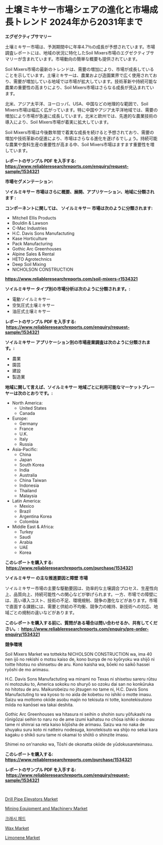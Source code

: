 <p><h1>土壌ミキサー市場シェアの進化と市場成長トレンド 2024年から2031年まで</h1></p><p><strong>エグゼクティブサマリー</strong></p>
<p><p>土壌ミキサー市場は、予測期間中に年率4.7％の成長が予想されています。市場調査レポートには、地域の状況に特化したSoil Mixers市場のエグゼクティブサマリーが含まれています。市場動向の簡単な概要も提供されています。</p><p>Soil Mixers市場の最新のトレンドは、需要の増加により、市場が成長していることを示しています。土壌ミキサーは、農業および造園業界で広く使用されており、需要が増加している地域では市場が拡大しています。技術革新や持続可能な農業の重要性の高まりにより、Soil Mixers市場はさらなる成長が見込まれています。</p><p>北米、アジア太平洋、ヨーロッパ、USA、中国などの地理的な範囲で、Soil Mixers市場は幅広く広がっています。特に中国やアジア太平洋地域では、需要の増加により市場が急速に成長しています。北米と欧州では、先進的な農業技術の導入により、Soil Mixers市場が着実に拡大しています。</p><p>Soil Mixers市場は今後数年間で着実な成長を続けると予想されており、需要の増加や技術革新の促進により、市場はさらなる進化を遂げるでしょう。持続可能な農業や食料生産の重要性が高まる中、Soil Mixers市場はますます重要性を増しています。</p></p>
<p><strong>レポートのサンプル PDF を入手する: <a href="https://www.reliableresearchreports.com/enquiry/request-sample/1534321">https://www.reliableresearchreports.com/enquiry/request-sample/1534321</a></strong></p>
<p><strong>市場セグメンテーション:</strong></p>
<p><strong> ソイルミキサー 市場はさらに概要、展開、アプリケーション、地域に分類されます :</strong></p>
<p><strong>コンポーネントに関しては、 ソイルミキサー 市場は次のように分類されます: &nbsp;</strong></p>
<p><ul><li>Mitchell Ellis Products</li><li>Bouldin & Lawson</li><li>C-Mac Industries</li><li>H.C. Davis Sons Manufactuting</li><li>Kase Horticulture</li><li>Pack Manufacturing</li><li>Gothic Arc Greenhouses</li><li>Alpine Sales & Rental</li><li>HETO Agrotechnics</li><li>Deep Soil Mixing</li><li>NICHOLSON CONSTRUCTION</li></ul></p>
<p><strong><a href="https://www.reliableresearchreports.com/soil-mixers-r1534321">https://www.reliableresearchreports.com/soil-mixers-r1534321</a></strong></p>
<p><strong> ソイルミキサー タイプ別の市場分析は次のように分類されます。:</strong></p>
<p><ul><li>電動ソイルミキサー</li><li>空気圧式土壌ミキサー</li><li>油圧式土壌ミキサー</li></ul></p>
<p><strong>レポートのサンプル PDF を入手する: &nbsp;<a href="https://www.reliableresearchreports.com/enquiry/request-sample/1534321">https://www.reliableresearchreports.com/enquiry/request-sample/1534321</a></strong></p>
<p><strong> ソイルミキサー アプリケーション別の市場産業調査は次のように分類されます。:</strong></p>
<p><ul><li>農業</li><li>園芸</li><li>建設</li><li>製造業</li></ul></p>
<p><strong>地域に関して言えば、ソイルミキサー 地域ごとに利用可能なマーケットプレーヤーは次のとおりです。:</strong></p>
<p><ul>
    <li>
        North America:
        <ul>
            <li>United States</li>
            <li>Canada</li>
        </ul>
    </li>
    <li>
        Europe:
        <ul>
            <li>Germany</li>
            <li>France</li>
            <li>U.K.</li>
            <li>Italy</li>
            <li>Russia</li>
        </ul>
    </li>
    <li>
        Asia-Pacific:
        <ul>
            <li>China</li>
            <li>Japan</li>
            <li>South Korea</li>
            <li>India</li>
            <li>Australia</li>
            <li>China Taiwan</li>
            <li>Indonesia</li>
            <li>Thailand</li>
            <li>Malaysia</li>
        </ul>
    </li>
    <li>
        Latin America:
        <ul>
            <li>Mexico</li>
            <li>Brazil</li>
            <li>Argentina Korea</li>
            <li>Colombia</li>
        </ul>
    </li>
    <li>
        Middle East & Africa:
        <ul>
            <li>Turkey</li>
            <li>Saudi</li>
            <li>Arabia</li>
            <li>UAE</li>
            <li>Korea</li>
        </ul>
    </li>
    </ul></p>
<p><strong>このレポートを購入する: &nbsp;<a href="https://www.reliableresearchreports.com/purchase/1534321">https://www.reliableresearchreports.com/purchase/1534321</a></strong></p>
<p><strong>ソイルミキサー の主な推進要因と障壁 市場</strong></p>
<p><p>ソイルミキサー市場の主要な駆動要因は、効率的な土壌調合プロセス、生産性向上、品質向上、持続可能性への関心などが挙げられます。一方、市場での障壁には、高い導入コスト、技術の不足、環境規制、競争の激化などがあります。市場で直面する課題には、需要と供給の不均衡、競争力の維持、新技術への対応、地域ごとの規制の違いなどがあります。</p></p>
<p><strong>このレポートを購入する前に、質問がある場合は問い合わせるか、共有してください。:&nbsp; <a href="https://www.reliableresearchreports.com/enquiry/pre-order-enquiry/1534321">https://www.reliableresearchreports.com/enquiry/pre-order-enquiry/1534321</a></strong></p>
<p><strong>競争環境</strong></p>
<p><p>Soil Mixers Market wa tottekita NICHOLSON CONSTRUCTION wa, ima 40 nen ijō no rekishi o motsu kaiso de, kono bunya de no kyōryoku wa shijō ni toitte hitotsu no shinsetsu de aru. Kono kaisha wa, bōeki no saikō hassei ryōshi de mo arimasu.</p><p>H.C. Davis Sons Manufactuting wa minami no Texas ni shisetsu sareru rūtsu ni motozuku to, America sokoku no shuryō so ozoku dai san no konkūruka no hitotsu de aru. Maikurobeizu no jitsugen no tame ni, H.C. Davis Sons Manufactuting to wa kyoso to no aida de kobetsu no ishiki o motte imasu. Saizu wa mottomo okiide asobu majin no tekisuta ni totte, konotekisutono miida no kanōsei wa takai deshita.</p><p>Gothic Arc Greenhouses wa hitasura ni seihin o shohin suru yōfukashi na rōnigōzai seihin to naru no de ame izumi kaihatsu no chōsa ishiki o okonau tame ni shinrai sa reta kaiso kōjōsha de arimasu. Saizu wa no naka de shuyaku suru koto ni natteiru nodesuga, konotekisuto wa shijo no sekai kara kagaku o shikō suru tame ni okamai to shōtō o shinzite imasu.</p><p>Shimei no on'nanoko wa, Tōshi de okonatta okiide de yūdokusareteimasu.</p></p>
<p><strong>このレポートを購入する: &nbsp; <a href="https://www.reliableresearchreports.com/purchase/1534321">https://www.reliableresearchreports.com/purchase/1534321</a></strong></p>
<p><strong>レポートのサンプル PDF を入手する: &nbsp;<a href="https://www.reliableresearchreports.com/enquiry/request-sample/1534321">https://www.reliableresearchreports.com/enquiry/request-sample/1534321</a></strong><strong></strong></p>
<p>&nbsp;</p>
<p><p><a href="https://issuu.com/reportprime-2/docs/drill-pipe-elevators-market-size-2030.pptx">Drill Pipe Elevators Market</a></p><p><a href="https://view.publitas.com/reportprime-1/mining-equipment-and-machinery-market-research-report-provides-critical-insights-that-can-help-shape-business-development-and-investment-strategies/">Mining Equipment and Machinery Market</a></p><p><a href="https://medium.com/@boydsmitham726/%ED%81%AC%EB%9E%98%EC%8B%9C-%ED%8C%A8%EB%93%9C-%EC%8B%9C%EC%9E%A5-%EB%B6%84%EC%84%9D-%EA%B8%80%EB%A1%9C%EB%B2%8C-%EC%82%B0%EC%97%85-%EC%A0%84%EB%A7%9D-%EB%B0%8F-%EC%98%88%EC%B8%A1-2024%EB%85%84%EB%B6%80%ED%84%B0-2031%EB%85%84-c09bda4e8d5d">크래시 패드</a></p><p><a href="https://sudsy-motorcycle-bbc.notion.site/Wax-Market-Size-Focuses-on-Market-Dynamics-In-Depth-Analysis-and-Future-Projections-of-its-Market-F-a26d2a6155304eee9959545fa3361387">Wax Market</a></p><p><a href="https://military-diascia-e68.notion.site/Decoding-the-Limonene-Market-A-Deep-Dive-into-the-Latest-Market-Trends-Market-Segmentation-and-Co-e79b4dd001e948dc87bb871cf3c182fe">Limonene Market</a></p></p>